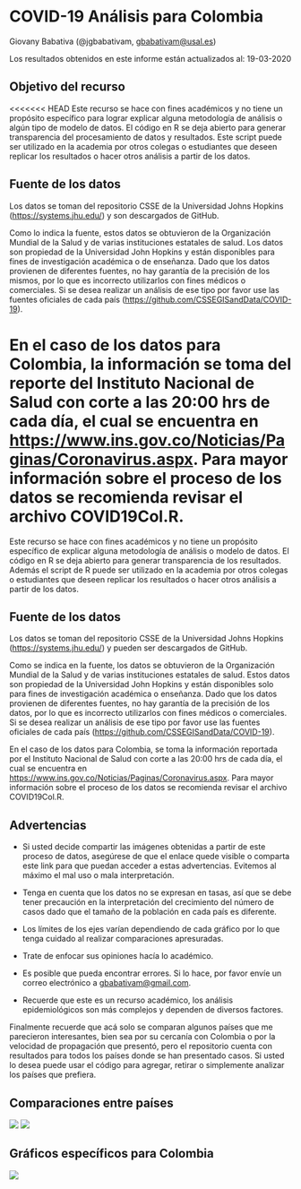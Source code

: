 # COVID-19 Análisis para Colombia

Giovany Babativa (@jgbabativam, gbabativam@usal.es)

Los resultados obtenidos en este informe están actualizados al: 19-03-2020


## Objetivo del recurso

<<<<<<< HEAD
Este recurso se hace con fines académicos y no tiene un propósito específico para lograr explicar alguna metodología de análisis o algún tipo de modelo de datos. El código en R se deja abierto para generar transparencia del procesamiento de datos y resultados. Este script puede ser utilizado en la academia por otros colegas o estudiantes que deseen replicar los resultados o hacer otros análisis a partir de los datos.

## Fuente de los datos

Los datos se toman del repositorio CSSE de la Universidad Johns Hopkins (https://systems.jhu.edu/) y son descargados de GitHub. 

Como lo indica la fuente, estos datos se obtuvieron de la Organización Mundial de la Salud y de varias instituciones estatales de salud. Los datos son propiedad de la Universidad John Hopkins y están disponibles para fines de investigación académica o de enseñanza. Dado que los datos provienen de diferentes fuentes, no hay garantía de la precisión de los mismos, por lo que es incorrecto utilizarlos con fines médicos o comerciales. Si se desea realizar un análisis de ese tipo por favor use las fuentes oficiales de cada país (https://github.com/CSSEGISandData/COVID-19). 

En el caso de los datos para Colombia, la información se toma del reporte del Instituto Nacional de Salud con corte a las 20:00 hrs de cada día, el cual se encuentra en https://www.ins.gov.co/Noticias/Paginas/Coronavirus.aspx. Para mayor información sobre el proceso de los datos se recomienda revisar el archivo COVID19Col.R.
=======
Este recurso se hace con fines académicos y no tiene un propósito específico de explicar alguna metodología de análisis o modelo de datos. El código en R se deja abierto para generar transparencia de los resultados. Además el script de R puede ser utilizado en la academia por otros colegas o estudiantes que deseen replicar los resultados o hacer otros análisis a partir de los datos.

## Fuente de los datos

Los datos se toman del repositorio CSSE de la Universidad Johns Hopkins (https://systems.jhu.edu/) y pueden ser descargados de GitHub. 

Como se indica en la fuente, los datos se obtuvieron de la Organización Mundial de la Salud y de varias instituciones estatales de salud. Estos datos son propiedad de la Universidad John Hopkins y están disponibles solo para fines de investigación académica o enseñanza. Dado que los datos provienen de diferentes fuentes, no hay garantía de la precisión de los datos, por lo que es incorrecto utilizarlos con fines médicos o comerciales. Si se desea realizar un análisis de ese tipo por favor use las fuentes oficiales de cada país (https://github.com/CSSEGISandData/COVID-19). 

En el caso de los datos para Colombia, se toma la información reportada por el Instituto Nacional de Salud con corte a las 20:00 hrs de cada día, el cual se encuentra en https://www.ins.gov.co/Noticias/Paginas/Coronavirus.aspx. Para mayor información sobre el proceso de los datos se recomienda revisar el archivo COVID19Col.R.

## Advertencias

- Si usted decide compartir las imágenes obtenidas a partir de este  proceso de datos, asegúrese de que el enlace quede visible o comparta este link para que puedan acceder a estas advertencias. Evitemos al máximo el mal uso o mala interpretación.

- Tenga en cuenta que los datos no se expresan en tasas, así que se debe tener precaución en la interpretación del crecimiento del número de casos dado que el tamaño de la población en cada país es diferente.

- Los límites de los ejes varían dependiendo de cada gráfico por lo que tenga cuidado al realizar comparaciones apresuradas.

- Trate de enfocar sus opiniones hacía lo académico.

- Es posible que pueda encontrar errores. Si lo hace, por favor envíe un correo electrónico a gbabativam@gmail.com.

- Recuerde que este es un recurso académico, los análisis epidemiológicos son más complejos y dependen de diversos factores.

Finalmente recuerde que acá solo se comparan algunos países que me parecieron interesantes, bien sea por su cercanía con Colombia o por la velocidad de propagación que presentó, pero el repositorio cuenta con resultados para todos los países donde se han presentado casos. Si usted lo desea puede usar el código para agregar, retirar o simplemente analizar los países que prefiera.

## Comparaciones entre países

<image src="images/compara.png"> 
<image src="images/worldmap.png"> 

## Gráficos específicos para Colombia

<image src="images/EvolCol.gif"> 
